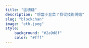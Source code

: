 ```yaml
---
title: "區塊鏈"
description: "想當小韭菜？我從技術開始"
slug: "blockchan"
image: "eth.jpeg"
style:
    background: "#2a9d8f"
    color: "#fff"
---
```


